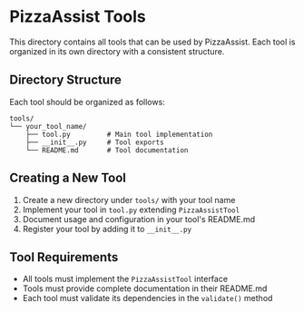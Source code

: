 # PizzaAssist Tools

This directory contains all tools that can be used by PizzaAssist. Each tool is organized in its own directory with a consistent structure.

## Directory Structure

Each tool should be organized as follows:

```
tools/
└── your_tool_name/
    ├── tool.py         # Main tool implementation
    ├── __init__.py     # Tool exports
    └── README.md       # Tool documentation
```

## Creating a New Tool

1. Create a new directory under `tools/` with your tool name
2. Implement your tool in `tool.py` extending `PizzaAssistTool`
3. Document usage and configuration in your tool's README.md
4. Register your tool by adding it to `__init__.py`

## Tool Requirements

- All tools must implement the `PizzaAssistTool` interface
- Tools must provide complete documentation in their README.md
- Each tool must validate its dependencies in the `validate()` method